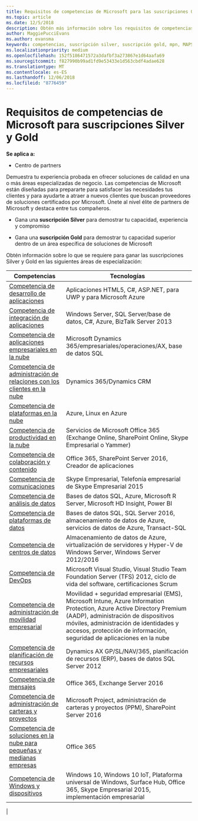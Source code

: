 ```yaml
---
title: Requisitos de competencias de Microsoft para las suscripciones Gold y Silver | Centro de partners
ms.topic: article
ms.date: 12/5/2018
description: Obtén más información sobre los requisitos de competencias para conseguir los niveles de suscripción Silver y Gold.
author: MaggiePucciEvans
ms.author: evansma
keywords: competencias, suscripción silver, suscripción gold, mpn, MAPS, competencia, Microsoft Partner Network, suscripción a la red
ms.localizationpriority: medium
ms.openlocfilehash: 152f5186471572a3dafbf3a273867e1d64aafa69
ms.sourcegitcommit: f827990b99ad1fd9e53433e1d563cbdf4adae628
ms.translationtype: MT
ms.contentlocale: es-ES
ms.lasthandoff: 12/06/2018
ms.locfileid: "8776459"
---
```

# <a name="microsoft-competency-requirements-for-gold-and-silver-membership"></a>Requisitos de competencias de Microsoft para suscripciones Silver y Gold

**Se aplica a:**

- Centro de partners

Demuestra tu experiencia probada en ofrecer soluciones de calidad en una o más áreas especializadas de negocio. Las competencias de Microsoft están diseñadas para prepararte para satisfacer las necesidades tus clientes y para ayudarte a atraer a nuevos clientes que buscan proveedores de soluciones certificados por Microsoft. Únete al nivel élite de partners de Microsoft y destaca entre tus compañeros.

- Gana una **suscripción Silver** para demostrar tu capacidad, experiencia y compromiso

- Gana una **suscripción Gold** para demostrar tu capacidad superior dentro de un área específica de soluciones de Microsoft

Obtén información sobre lo que se requiere para ganar las suscripciones Silver y Gold en las siguientes áreas de especialización:

<!-- Removed the ISV competency row as per Sarah Hodge on 12/5/18 

[ISV competency](https://partner.microsoft.com/en-us/membership/isv-competency)| Azure, SQL Server 2016,  Dynamics 365, Office 365, Windows Server 2019, System Center 2016|

-->

| Competencias  | Tecnologías |
|   ------------------   |   -------   |
| [Competencia de desarrollo de aplicaciones](https://partner.microsoft.com/membership/application-development-competency) | Aplicaciones HTML5, C#, ASP.NET, para UWP y para Microsoft Azure |
| [Competencia de integración de aplicaciones](https://partner.microsoft.com/membership/application-integration-competency) | Windows Server, SQL Server/base de datos, C#, Azure, BizTalk Server 2013|
| [Competencia de aplicaciones empresariales en la nube](https://partner.microsoft.com/membership/cloud-business-applications-competency)| Microsoft Dynamics 365/empresariales/operaciones/AX, base de datos SQL |
| [Competencia de administración de relaciones con los clientes en la nube](https://partner.microsoft.com/membership/cloud-customer-relationship-management-competency)| Dynamics 365/Dynamics CRM |
| [Competencia de plataformas en la nube](https://partner.microsoft.com/membership/cloud-platform-competency)| Azure, Linux en Azure |
| [Competencia de productividad en la nube](https://partner.microsoft.com/membership/cloud-productivity-competency)| Servicios de Microsoft Office 365 (Exchange Online, SharePoint Online, Skype Empresarial o Yammer)|
| [Competencia de colaboración y contenido](https://partner.microsoft.com/membership/collaboration-and-content-competency)| Office 365, SharePoint Server 2016, Creador de aplicaciones |
| [Competencia de comunicaciones](https://partner.microsoft.com/membership/communications-competency)| Skype Empresarial, Telefonía empresarial de Skype Empresarial 2015 |
| [Competencia de análisis de datos](https://partner.microsoft.com/membership/data-analytics-competency)| Bases de datos SQL, Azure, Microsoft R Server, Microsoft HD Insight, Power BI |
| [Competencia de plataformas de datos](https://partner.microsoft.com/membership/data-platform-competency)| Bases de datos SQL, SQL Server 2016, almacenamiento de datos de Azure, servicios de datos de Azure, Transact-SQL |
| [Competencia de centros de datos](https://partner.microsoft.com/membership/datacenter-competency)| Almacenamiento de datos de Azure, virtualización de servidores y Hyper-V de Windows Server, Windows Server 2012/2016 |
| [Competencia de DevOps](https://partner.microsoft.com/membership/devops-competency)| Microsoft Visual Studio, Visual Studio Team Foundation Server (TFS) 2012, ciclo de vida del software, certificaciones Scrum |
| [Competencia de administración de movilidad empresarial](https://partner.microsoft.com/membership/enterprise-mobility-management-competency)| Movilidad + seguridad empresarial (EMS), Microsoft Intune, Azure Information Protection, Azure Active Directory Premium (AADP), administración de dispositivos móviles, administración de identidades y accesos, protección de información, seguridad de aplicaciones en la nube |
| [Competencia de planificación de recursos empresariales](https://partner.microsoft.com/membership/enterprise-resource-planning-competency)| Dynamics AX GP/SL/NAV/365, planificación de recursos (ERP), bases de datos SQL Server 2012  |
| [Competencia de mensajes](https://partner.microsoft.com/membership/messaging-competency)| Office 365, Exchange Server 2016 |
| [Competencia de administración de carteras y proyectos](https://partner.microsoft.com/membership/project-portfolio-management-competency)| Microsoft Project, administración de carteras y proyectos (PPM), SharePoint Server 2016|
| [Competencia de soluciones en la nube para pequeñas y medianas empresas](https://partner.microsoft.com/membership/small-midmarket-cloud-solutions-competency)| Office 365 |
| [Competencia de Windows y dispositivos](https://partner.microsoft.com/membership/windows-and-devices-competency)| Windows 10, Windows 10 IoT, Plataforma universal de Windows, Surface Hub, Office 365, Skype Empresarial 2015, implementación empresarial |
|